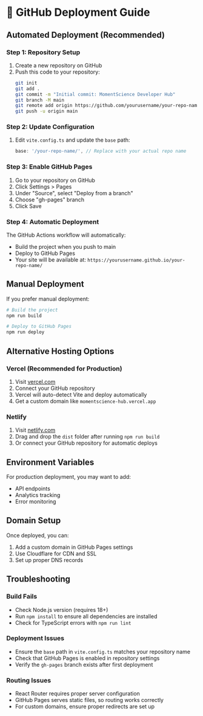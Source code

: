 # 🚀 GitHub Deployment Guide

## Automated Deployment (Recommended)

### Step 1: Repository Setup
1. Create a new repository on GitHub
2. Push this code to your repository:
   ```bash
   git init
   git add .
   git commit -m "Initial commit: MomentScience Developer Hub"
   git branch -M main
   git remote add origin https://github.com/yourusername/your-repo-name.git
   git push -u origin main
   ```

### Step 2: Update Configuration
1. Edit `vite.config.ts` and update the `base` path:
   ```typescript
   base: '/your-repo-name/', // Replace with your actual repo name
   ```

### Step 3: Enable GitHub Pages
1. Go to your repository on GitHub
2. Click Settings > Pages
3. Under "Source", select "Deploy from a branch"
4. Choose "gh-pages" branch
5. Click Save

### Step 4: Automatic Deployment
The GitHub Actions workflow will automatically:
- Build the project when you push to main
- Deploy to GitHub Pages
- Your site will be available at: `https://yourusername.github.io/your-repo-name/`

## Manual Deployment

If you prefer manual deployment:

```bash
# Build the project
npm run build

# Deploy to GitHub Pages
npm run deploy
```

## Alternative Hosting Options

### Vercel (Recommended for Production)
1. Visit [vercel.com](https://vercel.com)
2. Connect your GitHub repository
3. Vercel will auto-detect Vite and deploy automatically
4. Get a custom domain like `momentscience-hub.vercel.app`

### Netlify
1. Visit [netlify.com](https://netlify.com)
2. Drag and drop the `dist` folder after running `npm run build`
3. Or connect your GitHub repository for automatic deploys

## Environment Variables
For production deployment, you may want to add:
- API endpoints
- Analytics tracking
- Error monitoring

## Domain Setup
Once deployed, you can:
1. Add a custom domain in GitHub Pages settings
2. Use Cloudflare for CDN and SSL
3. Set up proper DNS records

## Troubleshooting

### Build Fails
- Check Node.js version (requires 18+)
- Run `npm install` to ensure all dependencies are installed
- Check for TypeScript errors with `npm run lint`

### Deployment Issues
- Ensure the `base` path in `vite.config.ts` matches your repository name
- Check that GitHub Pages is enabled in repository settings
- Verify the `gh-pages` branch exists after first deployment

### Routing Issues
- React Router requires proper server configuration
- GitHub Pages serves static files, so routing works correctly
- For custom domains, ensure proper redirects are set up
